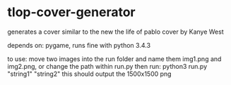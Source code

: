 # tlop-cover-generator
generates a cover similar to the new the life of pablo cover by Kanye West

depends on: pygame, runs fine with python 3.4.3

to use:
move two images into the run folder and name them img1.png and img2.png, or change the path within run.py
then run:
python3 run.py "string1" "string2"
this should output the 1500x1500 png
